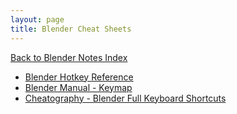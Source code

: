```yaml
---
layout: page
title: Blender Cheat Sheets
---
```

[Back to Blender Notes Index](/resources/notes/blender/)

- [Blender Hotkey Reference]
- [Blender Manual - Keymap]
- [Cheatography - Blender Full Keyboard Shortcuts]

[Blender Hotkey Reference]: https://download.blender.org/documentation/BlenderHotkeyReference.pdf
[Blender Manual - Keymap]: https://docs.blender.org/manual/en/latest/interface/keymap/introduction.html
[Cheatography - Blender Full Keyboard Shortcuts]: https://cheatography.com/henriqueog/cheat-sheets/blender-full/
